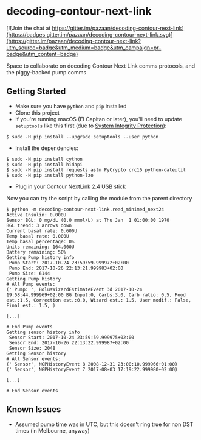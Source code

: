 # decoding-contour-next-link

[![Join the chat at https://gitter.im/pazaan/decoding-contour-next-link](https://badges.gitter.im/pazaan/decoding-contour-next-link.svg)](https://gitter.im/pazaan/decoding-contour-next-link?utm_source=badge&utm_medium=badge&utm_campaign=pr-badge&utm_content=badge)

Space to collaborate on decoding Contour Next Link comms protocols, and the piggy-backed pump comms

## Getting Started
* Make sure you have `python` and `pip` installed
* Clone this project
* If you're running macOS (El Capitan or later), you'll need to update `setuptools` like this first (due to [System Integrity Protection](https://support.apple.com/en-au/HT204899)):
```
$ sudo -H pip install --upgrade setuptools --user python
```
* Install the dependencies:  
```
$ sudo -H pip install cython
$ sudo -H pip install hidapi
$ sudo -H pip install requests astm PyCrypto crc16 python-dateutil
$ sudo -H pip install python-lzo
```
* Plug in your Contour NextLink 2.4 USB stick

Now you can try the script by calling the module from the parent directory
```
$ python -m decoding-contour-next-link.read_minimed_next24
Active Insulin: 0.000U
Sensor BGL: 0 mg/dL (0.0 mmol/L) at Thu Jan  1 01:00:00 1970
BGL trend: 3 arrows down
Current basal rate: 0.600U
Temp basal rate: 0.000U
Temp basal percentage: 0%
Units remaining: 164.000U
Battery remaining: 50%
Getting Pump history info
 Pump Start: 2017-10-24 23:59:59.999972+02:00
 Pump End: 2017-10-26 22:13:21.999983+02:00
 Pump Size: 6144
Getting Pump history
# All Pump events:
(' Pump: ', BolusWizardEstimateEvent 3d 2017-10-24 19:58:44.999969+02:00 BG Input:0, Carbs:3.0, Carb ratio: 0.5, Food est.:1.5, Correction est.:0.0, Wizard est.: 1.5, User modif.: False, Final est.: 1.5, )

[...]

# End Pump events
Getting sensor history info
 Sensor Start: 2017-10-24 23:59:59.999975+02:00
 Sensor End: 2017-10-26 22:13:22.999987+02:00
 Sensor Size: 2048
Getting Sensor history
# All Sensor events:
(' Sensor', NGPHistoryEvent 8 2008-12-31 23:00:10.999966+01:00)
(' Sensor', NGPHistoryEvent 7 2017-08-03 17:19:22.999980+02:00)

[...]

# End Sensor events
```

## Known Issues
* Assumed pump time was in UTC, but this doesn't ring true for non DST times (in Melbourne, anyway)
